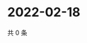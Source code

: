# 2022-02-18

共 0 条

<!-- BEGIN WEIBO -->
<!-- 最后更新时间 Fri Feb 18 2022 22:00:36 GMT+0800 (China Standard Time) -->

<!-- END WEIBO -->
